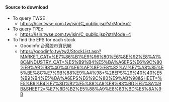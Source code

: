 #### Source to download

* To query TWSE
  * https://isin.twse.com.tw/isin/C_public.jsp?strMode=2
* To query TPEx
  * https://isin.twse.com.tw/isin/C_public.jsp?strMode=4
* To find the EPS for each stock
  * Goodinfo!台灣股市資訊網
  * https://goodinfo.tw/tw2/StockList.asp?MARKET_CAT=%E7%86%B1%E9%96%80%E6%8E%92%E8%A1%8C&INDUSTRY_CAT=%E5%B9%B4%E5%BA%A6EPS%E6%9C%80%E9%AB%98%40%40%E6%AF%8F%E8%82%A1%E7%A8%85%E5%BE%8C%E7%9B%88%E9%A4%98+%28EPS%29%40%40%E5%B9%B4%E5%BA%A6EPS%E6%9C%80%E9%AB%98&SHEET=%E5%B9%B4%E7%8D%B2%E5%88%A9%E8%83%BD%E5%8A%9B&SHEET2=%E7%8D%B2%E5%88%A9%E8%83%BD%E5%8A%9B
